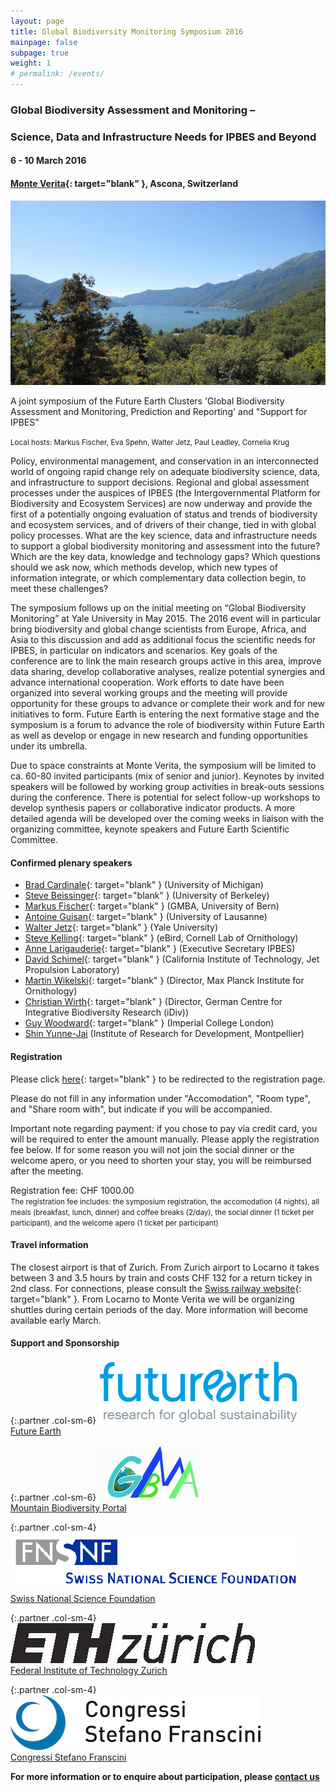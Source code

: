 ```yaml
---
layout: page
title: Global Biodiversity Monitoring Symposium 2016
mainpage: false
subpage: true
weight: 1
# permalink: /events/
---
```


<link rel="stylesheet" href="{{ "/css/yceiworkshop.css" | prepend: site.baseurl }}">

### Global Biodiversity Assessment and Monitoring –

### Science, Data and Infrastructure Needs for IPBES and Beyond

#### 6 - 10 March 2016

#### [Monte Verita](http://www.monteverita.org){: target="blank" }, Ascona, Switzerland

![Future Earth Biodiversity Monitoring 2016 Location](/images/symposium_2016_location.jpg)

A joint symposium of the Future Earth Clusters 'Global Biodiversity Assessment and Monitoring, Prediction and Reporting' and "Support for IPBES"

<small>Local hosts: Markus Fischer, Eva Spehn, Walter Jetz, Paul Leadley, Cornelia Krug</small>

Policy, environmental management, and conservation in an interconnected world of ongoing rapid change rely on adequate biodiversity science, data, and infrastructure to support decisions. Regional and global assessment processes under the auspices of IPBES (the Intergovernmental Platform for Biodiversity and Ecosystem Services) are now underway and provide the first of a potentially ongoing evaluation of status and trends of biodiversity and ecosystem services, and of drivers of their change, tied in with global policy processes. What are the key science, data and infrastructure needs to support a global biodiversity monitoring and assessment into the future? Which are the key data, knowledge and technology gaps? Which questions should we ask now, which methods develop, which new types of information integrate, or which complementary data collection begin, to meet these challenges?

The symposium follows up on the initial meeting on “Global Biodiversity Monitoring” at Yale University in May 2015. The 2016 event will in particular bring biodiversity and global change scientists from Europe, Africa, and Asia to this discussion and add as additional focus the scientific needs for IPBES, in particular on indicators and scenarios. Key goals of the conference are to link the main research groups active in this area, improve data sharing, develop collaborative analyses, realize potential synergies and advance international cooperation. Work efforts to date have been organized into several working groups and the meeting will provide opportunity for these groups to advance or complete their work and for new initiatives to form. Future Earth is entering the next formative stage and the symposium is a forum to advance the role of biodiversity within Future Earth as well as develop or engage in new research and funding opportunities under its umbrella.

Due to space constraints at Monte Verita, the symposium will be limited to ca. 60-80 invited participants (mix of senior and junior). Keynotes by invited speakers will be followed by working group activities in break-outs sessions during the conference. There is potential for select follow-up workshops to develop synthesis papers or collaborative indicator products. A more detailed agenda will be developed over the coming weeks in liaison with the organizing committee, keynote speakers and Future Earth Scientific Committee.  
   
   

#### **Confirmed plenary speakers**

* [Brad Cardinale](http://snre.umich.edu/profile/cardinale){: target="blank" } (University of Michigan)
* [Steve Beissinger](http://ourenvironment.berkeley.edu/people_profiles/steven-r-beissinger/){: target="blank" } (University of Berkeley)
* [Markus Fischer](http://www.botany.unibe.ch/planteco/index.php){: target="blank" } (GMBA, University of Bern)
* [Antoine Guisan](http://www.unil.ch/dee/home/menuinst/people/group-leaders/prof-antoine-guisan.html){: target="blank" } (University of Lausanne)
* [Walter Jetz](http://jetzlab.yale.edu/){: target="blank" } (Yale University)
* [Steve Kelling](http://www.birds.cornell.edu/is/staff/staff_steve.html){: target="blank" } (eBird, Cornell Lab of Ornithology)
* [Anne Larigauderie](http://www.ipbes.net/index.php/2-b-europe-and-central-asia/16-ipbes/about/experts-of-the-day/314-anne-larigauderie){: target="blank" } (Executive Secretary IPBES)
* [David Schimel](https://science.jpl.nasa.gov/people/Schimel/){: target="blank" } (California Institute of Technology, Jet Propulsion Laboratory)
* [Martin Wikelski](http://www.orn.mpg.de/wikelski){: target="blank" } (Director, Max Planck Institute for Ornithology)
* [Christian Wirth](https://www.idiv.de/the-centre/employees/details/eshow/wirth-christian.html){: target="blank" } (Director, German Centre for Integrative Biodiversity Research (iDiv))
* [Guy Woodward](http://www.imperial.ac.uk/people/guy.woodward){: target="blank" } (Imperial College London)
* [Shin Yunne-Jai](http://www.umr-marbec.fr/shin-yunne-jai.html?lang=en) (Institute of Research for Development, Montpellier)    
      
      

#### **Registration**

Please click [here](http://www.bi.id.ethz.ch/eventsOnline/anonymous/registerParticipantForConference.faces?webboname=Conference&loadid=3l3o75s-d0b0ix-hhnafptz-1-ie3vmbx1-8fc8){: target="blank" } to be redirected to the registration page.

Please do not fill in any information under "Accomodation", "Room type", and "Share room with", but indicate if you will be accompanied.

Important note regarding payment: if you chose to pay via credit card, you will be required to enter the amount manually. Please apply the registration fee below. If for some reason you will not join the social dinner or the welcome apero, or you need to shorten your stay, you will be reimbursed after the meeting.

Registration fee: CHF 1000.00  
<small>The registration fee includes: the symposium registration, the accomodation (4 nights), all meals (breakfast, lunch, dinner) and coffee breaks (2/day), the social dinner (1 ticket per participant), and the welcome apero (1 ticket per participant)</small>  
      
        

#### **Travel information**

The closest airport is that of Zurich. From Zurich airport to Locarno it takes between 3 and 3.5 hours by train and costs CHF 132 for a return tickey in 2nd class. For connections, please consult the [Swiss railway website](http://fahrplan.sbb.ch/bin/query.exe/en&HWAI=JS!ajax=yes!&){: target="blank" }. From Locarno to Monte Verita we will be organizing shuttles during certain periods of the day. More information will become available early March.  
        
     
 
#### **Support and Sponsorship**

{:.partner .col-sm-6}
[![Future Earth logo](/images/logos/futureearth.gif)][FE]  
[Future Earth][FE]

{:.partner .col-sm-6}
[![Mountain Biodiversity Portal logo](/images/logos/gmba_logo.jpg)][GMBA]  
[Mountain Biodiversity Portal][GMBA]

{:.partner .col-sm-4}
[![SNF logo](/images/logos/snf_logo.gif)][SNF]  
[Swiss National Science Foundation][SNF]

{:.partner .col-sm-4}
[![ETHZ logo](/images/logos/eth_logo.jpg)][ETHZ]  
[Federal Institute of Technology Zurich][ETHZ]

{:.partner .col-sm-4}
[![CSF logo](/images/logos/csf_logo.gif)][CSF]  
[Congressi Stefano Franscini][CSF]

[FE]: http://futureearth.org/projects "Future Earth Projects"
[GMBA]: http://www.mountainbiodiversity.org/ "Mountain Biodiversity Portal"
[SNF]: http://www.snf.ch/ "Swiss National Science Foundation"
[ETHZ]: http://www.ethz.ch/ "Federal Institute of Technology Zurich"
[CSF]: http://www.csf.ethz.ch/ "Congressi Stefano Franscini"


**For more information or to enquire about participation, please [contact us](mailto:gmba@unibas.ch)**
